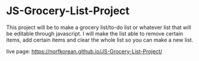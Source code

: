 # JS-Grocery-List-Project

This project will be to make a grocery list/to-do list or whatever list that will be editable through javascript. I will make the list able to remove certain items, add certain items and clear the whole list so you can make a new list. 

live page: https://norfkorean.github.io/JS-Grocery-List-Project/